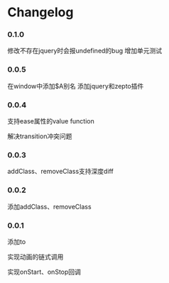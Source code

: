 # Changelog
### 0.1.0

修改不存在jquery时会报undefined的bug
增加单元测试

### 0.0.5

在window中添加$A别名
添加jquery和zepto插件

### 0.0.4

支持ease属性的value function

解决transition冲突问题

### 0.0.3

addClass、removeClass支持深度diff

### 0.0.2

添加addClass、removeClass

### 0.0.1
添加to

实现动画的链式调用

实现onStart、onStop回调
